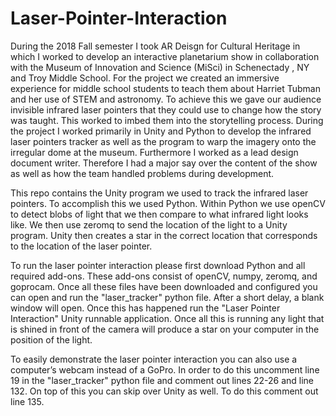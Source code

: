 # Laser-Pointer-Interaction
During the 2018 Fall semester I took AR Deisgn for Cultural Heritage in which I worked to develop an interactive planetarium show in collaboration with the Museum of Innovation and Science (MiSci) in Schenectady , NY and Troy Middle School. For the project we created an immersive experience for middle school students to teach them about Harriet Tubman and her use of STEM and astronomy. To achieve this we gave our audience invisible infrared laser pointers that they could use to change how the story was taught. This worked to imbed them into the storytelling process. During the project I worked primarily in Unity and Python to develop the infrared laser pointers tracker as well as the program to warp the imagery onto the irregular dome at the museum. Furthermore I worked as a lead design document writer. Therefore I had a major say over the content of the show as well as how the team handled problems during development.

This repo contains the Unity program we used to track the infrared laser pointers. To accomplish this we used Python. Within Python we use openCV to detect blobs of light that we then compare to what infrared light looks like. We then use zeromq to send the location of the light to a Unity program. Unity then creates a star in the correct location that corresponds to the location of the laser pointer.

To run the laser pointer interaction please first download Python and all required add-ons. These add-ons consist of openCV, numpy, zeromq, and goprocam. Once all these files have been downloaded and configured you can open and run the "laser_tracker" python file. After a short delay, a blank window will open. Once this has happened run the "Laser Pointer Interaction" Unity runnable application. Once all this is running any light that is shined in front of the camera will produce a star on your computer in the position of the light. 

To easily demonstrate the laser pointer interaction you can also use a computer’s webcam instead of a GoPro. In order to do this uncomment line 19 in the "laser_tracker" python file and comment out lines 22-26 and line 132. On top of this you can skip over Unity as well. To do this comment out line 135.
